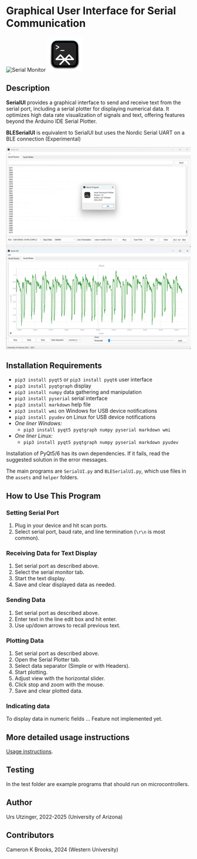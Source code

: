# Graphical User Interface for Serial Communication
![Serial Monitor](assets/serial_96.png)
![BLE Serial Monitor](assets/BLE_96.png)

## Description
**SerialUI** provides a graphical interface to send and receive text from the serial port, including a serial plotter for displaying numerical data. It optimizes high data rate visualization of signals and text, offering features beyond the Arduino IDE Serial Plotter.

**BLESerialUI** is equivalent to SerialUI but uses the Nordic Serial UART on a BLE connection (Experimental)

<img src="docs/SerialMonitor.png" alt="Serial Monitor" width="600"/>
<img src="docs/SerialPlotter.png" alt="Serial Plotter" width="600"/>

## Installation Requirements
- `pip3 install pyqt5` or `pip3 install pyqt6` user interface
- `pip3 install pyqtgraph` display
- `pip3 install numpy` data gathering and manipulation
- `pip3 install pyserial` serial interface
- `pip3 install markdown` help file
- `pip3 install wmi` on Windows for USB device notifications
- `pip3 install pyudev` on Linux  for USB device notifications
- *One liner Windows:* 
    - `pip3 install pyqt5 pyqtgraph numpy pyserial markdown wmi`
- *One liner Linux:* 
    - `pip3 install pyqt5 pyqtgraph numpy pyserial markdown pyudev`

Installation of PyQt5/6 has its own dependencies. If it fails, read the suggested solution in the error messages.

The main programs are `SerialUI.py` and `BLESerialUI.py`, which use files in the `assets` and `helper` folders.

## How to Use This Program

### Setting Serial Port
1. Plug in your device and hit scan ports.
2. Select serial port, baud rate, and line termination (`\r\n` is most common).

### Receiving Data for Text Display
1. Set serial port as described above.
2. Select the serial monitor tab.
3. Start the text display.
4. Save and clear displayed data as needed.

### Sending Data
1. Set serial port as described above.
2. Enter text in the line edit box and hit enter.
3. Use up/down arrows to recall previous text.

### Plotting Data
1. Set serial port as described above.
2. Open the Serial Plotter tab.
3. Select data separator (Simple or with Headers).
4. Start plotting.
5. Adjust view with the horizontal slider.
6. Click stop and zoom with the mouse.
7. Save and clear plotted data.

### Indicating data
To display data in numeric fields ... Feature not implemented yet.

## More detailed usage instructions
[Usage instructions](docs/Detailed_Usage_Instructions.md).

## Testing
In the test folder are example programs that should run on microcontrollers.

## Author
Urs Utzinger, 2022-2025 (University of Arizona)

## Contributors
Cameron K Brooks, 2024 (Western University)